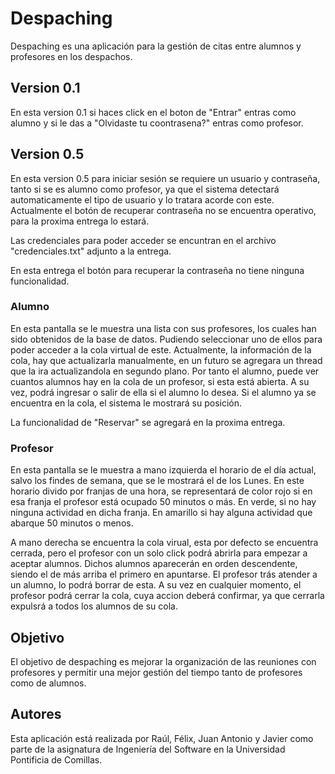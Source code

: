 # Despaching
Despaching es una aplicación para la gestión de citas entre alumnos y profesores en los despachos.

## Version 0.1
En esta version 0.1 si haces click en el boton de "Entrar" entras como alumno y si le das a "Olvidaste tu coontrasena?" entras como profesor.

## Version 0.5
En esta version 0.5 para iniciar sesión se requiere un usuario y contraseña, tanto si se es alumno como profesor, ya que el sistema detectará automaticamente el tipo de usuario y lo tratara acorde con este. Actualmente el botón de recuperar contraseña no se encuentra operativo, para la proxima entrega lo estará.

Las credenciales para poder acceder se encuntran en el archivo "credenciales.txt" adjunto a la entrega.

En esta entrega el botón para recuperar la contraseña no tiene ninguna funcionalidad.

### Alumno
En esta pantalla se le muestra una lista con sus profesores, los cuales han sido obtenidos de la base de datos. Pudiendo seleccionar uno de ellos para poder acceder a la cola virtual de este. Actualmente, la información de la cola, hay que actualizarla manualmente, en un futuro se agregara un thread que la ira actualizandola en segundo plano. Por tanto el alumno, puede ver cuantos alumnos hay en la cola de un profesor, si esta está abierta. A su vez, podrá ingresar o salir de ella si el alumno lo desea. Si el alumno ya se encuentra en la cola, el sistema le mostrará su posición.

La funcionalidad de "Reservar" se agregará en la proxima entrega.

### Profesor
En esta pantalla se le muestra a mano izquierda el horario de el día actual, salvo los findes de semana, que se le mostrará el de los Lunes. En este horario divido por franjas de una hora, se representará de color rojo si en esa franja el profesor está ocupado 50 minutos o más. En verde, si no hay ninguna actividad en dicha franja. En amarillo si hay alguna actividad que abarque 50 minutos o menos.

A mano derecha se encuentra la cola virual, esta por defecto se encuentra cerrada, pero el profesor con un solo click podrá abrirla para empezar a aceptar alumnos. Dichos alumnos aparecerán en orden descendente, siendo el de más arriba el primero en apuntarse. El profesor trás atender a un alumno, lo podrá borrar de esta. A su vez en cualquier momento, el profesor podrá cerrar la cola, cuya accion deberá confirmar, ya que cerrarla expulsrá a todos los alumnos de su cola.

## Objetivo
El objetivo de despaching es mejorar la organización de las reuniones con profesores y permitir una mejor gestión del tiempo tanto de profesores como de alumnos.

## Autores
Esta aplicación está realizada por Raúl, Félix, Juan Antonio y Javier como parte de la asignatura de Ingeniería del Software en la Universidad Pontificia de Comillas.